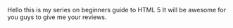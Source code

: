 Hello this is my series on beginners guide to HTML 5 
It will be awesome for you guys to give me your reviews.
